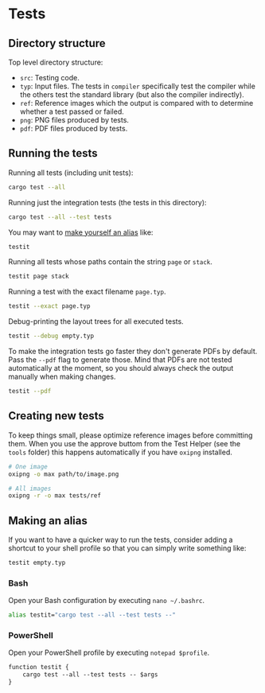 # Tests

## Directory structure
Top level directory structure:
- `src`: Testing code.
- `typ`: Input files. The tests in `compiler` specifically test the compiler
         while the others test the standard library (but also the compiler
         indirectly).
- `ref`: Reference images which the output is compared with to determine whether
         a test passed or failed.
- `png`: PNG files produced by tests.
- `pdf`: PDF files produced by tests.

## Running the tests
Running all tests (including unit tests):
```bash
cargo test --all
```

Running just the integration tests (the tests in this directory):
```bash
cargo test --all --test tests
```

You may want to [make yourself an alias](#making-an-alias) like:
```bash
testit
```

Running all tests whose paths contain the string `page` or `stack`.
```bash
testit page stack
```

Running a test with the exact filename `page.typ`.
```bash
testit --exact page.typ
```

Debug-printing the layout trees for all executed tests.
```bash
testit --debug empty.typ
```

To make the integration tests go faster they don't generate PDFs by default.
Pass the `--pdf` flag to generate those. Mind that PDFs are not tested
automatically at the moment, so you should always check the output manually when
making changes.
```bash
testit --pdf
```

## Creating new tests
To keep things small, please optimize reference images before committing them.
When you use the approve buttom from the Test Helper (see the `tools` folder)
this happens automatically if you have `oxipng` installed.
```bash
# One image
oxipng -o max path/to/image.png

# All images
oxipng -r -o max tests/ref
```

## Making an alias
If you want to have a quicker way to run the tests, consider adding a shortcut
to your shell profile so that you can simply write something like:
```bash
testit empty.typ
```

### Bash
Open your Bash configuration by executing `nano ~/.bashrc`.
```bash
alias testit="cargo test --all --test tests --"
```

### PowerShell
Open your PowerShell profile by executing `notepad $profile`.
```ps
function testit {
    cargo test --all --test tests -- $args
}
```

